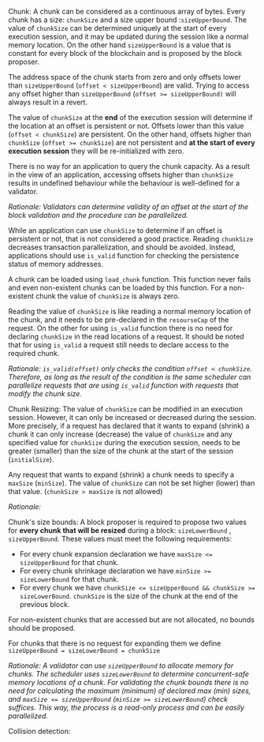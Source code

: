 Chunk: A chunk can be considered as a continuous array of bytes. Every chunk has
a size: `chunkSize` and a size upper bound :`sizeUpperBound`. The value
of `chunkSize` can be determined uniquely at the start of every execution
session, and it may be updated during the session like a normal memory location.
On the other hand `sizeUpperBound` is a value that is constant for every block
of the blockchain and is proposed by the block proposer.

The address space of the chunk starts from zero and only offsets lower
than `sizeUpperBound` (`offset < sizeUpperBound`)
are valid. Trying to access any offset higher
than `sizeUpperBound` (`offset >= sizeUpperBound)` will always result in a
revert.

The value of `chunkSize` at the **end** of the execution session will determine
if the location at an offset is persistent or not. Offsets lower than this
value (`offset < chunkSize`) are persistent. On the other hand, offsets higher
than `chunkSize` (`offset >= chunkSize`) are not persistent and **at the start
of every execution session** they will be re-initialized with zero.

There is no way for an application to query the chunk capacity. As a result in
the view of an application, accessing offsets higher than `chunkSize` results in
undefined behaviour while the behaviour is well-defined for a validator.

*Rationale: Validators can determine validity of an offset at the start of the
block validation and the procedure can be parallelized.*

While an application can use `chunkSize` to determine if an offset is persistent
or not, that is not considered a good practice. Reading `chunkSize`
decreases transaction parallelization, and should be avoided. Instead,
applications should use `is_valid` function for checking the persistence status
of memory addresses.

A chunk can be loaded using `load_chunk` function. This function never fails and
even non-existent chunks can be loaded by this function. For a non-existent
chunk the value of `chunkSize` is always zero.

Reading the value of `chunkSize` is like reading a normal memory location of the
chunk, and it needs to be pre-declared in the `resourseCap` of the request. On
the other for using `is_valid` function there is no need for
declaring `chunkSize` in the read locations of a request. It should be noted
that for using `is_valid` a request still needs to declare access to the
required chunk.

*Rationale: `is_valid(offset)` only checks the condition `offset < chunkSize`.
Therefore, as long as the result of the condition is the same scheduler can
parallelize requests that are using `is_valid` function with requests that
modify the chunk size.*

Chunk Resizing: The value of `chunkSize` can be modified in an execution
session. However, it can only be increased or decreased during the session. More
precisely, if a request has declared that it wants to expand (shrink) a chunk it
can only increase (decrease) the value of `chunkSize` and any specified value
for `chunkSize` during the execution session, needs to be greater (smaller) than
the size of the chunk at the start of the session (`initialSize`).

Any request that wants to expand (shrink) a chunk needs to specify
a `maxSize` (`minSize`). The value of `chunkSize` can not be set higher (lower)
than that value. (`chunkSize > maxSize` is not allowed)

*Rationale:*

Chunk's size bounds: A block proposer is required to propose two values for
**every chunk that will be resized** during a block: `sizeLowerBound`
, `sizeUpperBound`. These values must meet the following requirements:

- For every chunk expansion declaration we have `maxSize <= sizeUpperBound` for
  that chunk.
- For every chunk shrinkage declaration we have `minSize >= sizeLowerBound` for
  that chunk.
- For every chunk we
  have `chunkSize <= sizeUpperBound && chunkSize >= sizeLowerBound`. `chunkSize`
  is the size of the chunk at the end of the previous block.

For non-existent chunks that are accessed but are not allocated, no bounds
should be proposed.

For chunks that there is no request for expanding them we
define `sizeUpperBound = sizeLowerBound = chunkSize`

*Rationale: A validator can use `sizeUpperBound` to allocate memory for chunks.
The scheduler uses `sizeLowerBound` to determine concurrent-safe memory
locations of a chunk. For validating the chunk bounds there is no need for
calculating the maximum (minimum) of declared max (min) sizes,
and `maxSize <= sizeUpperBound` (`minSize >= sizeLowerBound`)
check suffices. This way, the process is a read-only process and can be easily
parallelized.*

Collision detection: